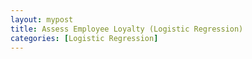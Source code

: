 ```yaml
---
layout: mypost
title: Assess Employee Loyalty (Logistic Regression)
categories: [Logistic Regression]
---
```

